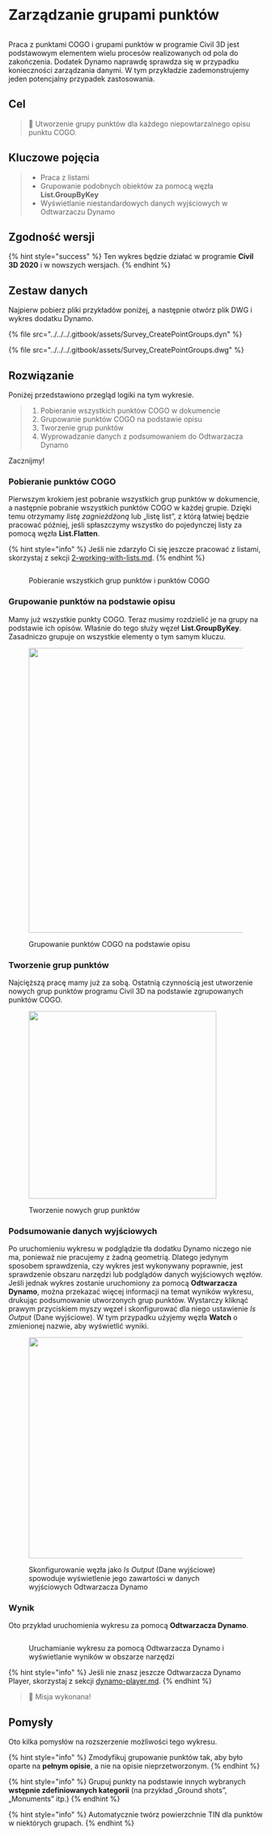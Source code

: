# Zarządzanie grupami punktów

<figure><img src="../../../.gitbook/assets/Survey_CreatePointGroups_Player.gif" alt=""><figcaption></figcaption></figure>

Praca z punktami COGO i grupami punktów w programie Civil 3D jest podstawowym elementem wielu procesów realizowanych od pola do zakończenia. Dodatek Dynamo naprawdę sprawdza się w przypadku konieczności zarządzania danymi. W tym przykładzie zademonstrujemy jeden potencjalny przypadek zastosowania.  

## Cel

> :dart: Utworzenie grupy punktów dla każdego niepowtarzalnego opisu punktu COGO. 

## Kluczowe pojęcia

> * Praca z listami
> * Grupowanie podobnych obiektów za pomocą węzła **List.GroupByKey**
> * Wyświetlanie niestandardowych danych wyjściowych w Odtwarzaczu Dynamo

## Zgodność wersji

{% hint style="success" %} Ten wykres będzie działać w programie **Civil 3D 2020** i w nowszych wersjach. 
{% endhint %} 

## Zestaw danych

Najpierw pobierz pliki przykładów poniżej, a następnie otwórz plik DWG i wykres dodatku Dynamo.

{% file src="../../../.gitbook/assets/Survey_CreatePointGroups.dyn" %}

{% file src="../../../.gitbook/assets/Survey_CreatePointGroups.dwg" %}

## Rozwiązanie

Poniżej przedstawiono przegląd logiki na tym wykresie.

> 1. Pobieranie wszystkich punktów COGO w dokumencie
> 2. Grupowanie punktów COGO na podstawie opisu
> 3. Tworzenie grup punktów
> 4. Wyprowadzanie danych z podsumowaniem do Odtwarzacza Dynamo

Zacznijmy!

### Pobieranie punktów COGO

Pierwszym krokiem jest pobranie wszystkich grup punktów w dokumencie, a następnie pobranie wszystkich punktów COGO w każdej grupie. Dzięki temu otrzymamy _listę zagnieżdżoną_ lub „listę list”, z którą łatwiej będzie pracować później, jeśli spłaszczymy wszystko do pojedynczej listy za pomocą węzła **List.Flatten**.

{% hint style="info" %}
 Jeśli nie zdarzyło Ci się jeszcze pracować z listami, skorzystaj z sekcji [2-working-with-lists.md](../../../5\_essential\_nodes\_and\_concepts/5-4\_designing-with-lists/2-working-with-lists.md "mention"). 
{% endhint %} 

<figure><img src="../../../.gitbook/assets/Survey_CreatePointGroups_GetPoints.png" alt=""><figcaption><p>Pobieranie wszystkich grup punktów i punktów COGO </p></figcaption></figure>

### Grupowanie punktów na podstawie opisu

Mamy już wszystkie punkty COGO. Teraz musimy rozdzielić je na grupy na podstawie ich opisów. Właśnie do tego służy węzeł **List.GroupByKey**. Zasadniczo grupuje on wszystkie elementy o tym samym kluczu.

<figure><img src="../../../.gitbook/assets/Survey_CreatePointGroups_GroupPoints.png" alt="" width="563"><figcaption><p>Grupowanie punktów COGO na podstawie opisu</p></figcaption></figure>

### Tworzenie grup punktów

Najcięższą pracę mamy już za sobą. Ostatnią czynnością jest utworzenie nowych grup punktów programu Civil 3D na podstawie zgrupowanych punktów COGO.

<figure><img src="../../../.gitbook/assets/Survey_CreatePointGroups_CreatePointGroups.png" alt="" width="371"><figcaption><p>Tworzenie nowych grup punktów</p></figcaption></figure>

### Podsumowanie danych wyjściowych

Po uruchomieniu wykresu w podglądzie tła dodatku Dynamo niczego nie ma, ponieważ nie pracujemy z żadną geometrią. Dlatego jedynym sposobem sprawdzenia, czy wykres jest wykonywany poprawnie, jest sprawdzenie obszaru narzędzi lub podglądów danych wyjściowych węzłów. Jeśli jednak wykres zostanie uruchomiony za pomocą **Odtwarzacza Dynamo**, można przekazać więcej informacji na temat wyników wykresu, drukując podsumowanie utworzonych grup punktów. Wystarczy kliknąć prawym przyciskiem myszy węzeł i skonfigurować dla niego ustawienie _Is Output_ (Dane wyjściowe). W tym przypadku użyjemy węzła **Watch** o zmienionej nazwie, aby wyświetlić wyniki.

<figure><img src="../../../.gitbook/assets/Survey_CreatePointGroups_Output.png" alt="" width="437"><figcaption><p>Skonfigurowanie węzła jako <em>Is Output</em> (Dane wyjściowe) spowoduje wyświetlenie jego zawartości w danych wyjściowych Odtwarzacza Dynamo</p></figcaption></figure>

### Wynik

Oto przykład uruchomienia wykresu za pomocą **Odtwarzacza Dynamo**.

<figure><img src="../../../.gitbook/assets/Survey_CreatePointGroups_Player.gif" alt=""><figcaption><p>Uruchamianie wykresu za pomocą Odtwarzacza Dynamo i wyświetlanie wyników w obszarze narzędzi</p></figcaption></figure>

{% hint style="info" %}
 Jeśli nie znasz jeszcze Odtwarzacza Dynamo Player, skorzystaj z sekcji [dynamo-player.md](../../dynamo-player.md "mention"). 
{% endhint %} 

> :tada: Misja wykonana!

## Pomysły

Oto kilka pomysłów na rozszerzenie możliwości tego wykresu.

{% hint style="info" %}
 Zmodyfikuj grupowanie punktów tak, aby było oparte na **pełnym opisie**, a nie na opisie nieprzetworzonym. 
{% endhint %} 

{% hint style="info" %}
 Grupuj punkty na podstawie innych wybranych **wstępnie zdefiniowanych kategorii** (na przykład „Ground shots”, „Monuments” itp.) 
{% endhint %} 

{% hint style="info" %}
 Automatycznie twórz powierzchnie TIN dla punktów w niektórych grupach. 
{% endhint %} 
